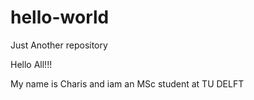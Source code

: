 # hello-world
Just Another repository

Hello All!!!

My name is Charis and iam an MSc student at TU DELFT
